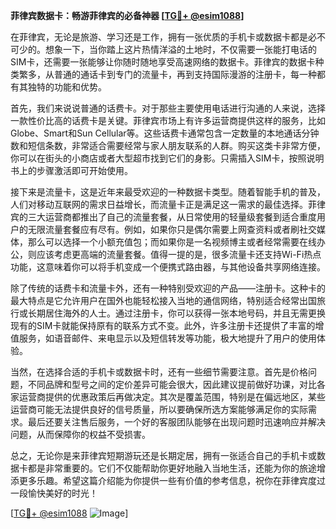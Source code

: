 **菲律宾数据卡：畅游菲律宾的必备神器 [[TG💪+ @esim1088](https://t.me/s/esim1088)]**

在菲律宾，无论是旅游、学习还是工作，拥有一张优质的手机卡或数据卡都是必不可少的。想象一下，当你踏上这片热情洋溢的土地时，不仅需要一张能打电话的SIM卡，还需要一张能够让你随时随地享受高速网络的数据卡。菲律宾的数据卡种类繁多，从普通的通话卡到专门的流量卡，再到支持国际漫游的注册卡，每一种都有其独特的功能和优势。

首先，我们来说说普通的话费卡。对于那些主要使用电话进行沟通的人来说，选择一款性价比高的话费卡是关键。菲律宾市场上有许多运营商提供这样的服务，比如Globe、Smart和Sun Cellular等。这些话费卡通常包含一定数量的本地通话分钟数和短信条数，非常适合需要经常与家人朋友联系的人群。购买这类卡非常方便，你可以在街头的小商店或者大型超市找到它们的身影。只需插入SIM卡，按照说明书上的步骤激活即可开始使用。

接下来是流量卡，这是近年来最受欢迎的一种数据卡类型。随着智能手机的普及，人们对移动互联网的需求日益增长，而流量卡正是满足这一需求的最佳选择。菲律宾的三大运营商都推出了自己的流量套餐，从日常使用的轻量级套餐到适合重度用户的无限流量套餐应有尽有。例如，如果你只是偶尔需要上网查资料或者刷社交媒体，那么可以选择一个小额充值包；而如果你是一名视频博主或者经常需要在线办公，则应该考虑更高端的流量套餐。值得一提的是，很多流量卡还支持Wi-Fi热点功能，这意味着你可以将手机变成一个便携式路由器，与其他设备共享网络连接。

除了传统的话费卡和流量卡外，还有一种特别受欢迎的产品——注册卡。这种卡的最大特点是它允许用户在国外也能轻松接入当地的通信网络，特别适合经常出国旅行或长期居住海外的人士。通过注册卡，你可以获得一张本地号码，并且无需更换现有的SIM卡就能保持原有的联系方式不变。此外，许多注册卡还提供了丰富的增值服务，如语音邮件、来电显示以及短信转发等功能，极大地提升了用户的使用体验。

当然，在选择合适的手机卡或数据卡时，还有一些细节需要注意。首先是价格问题，不同品牌和型号之间的定价差异可能会很大，因此建议提前做好功课，对比各家运营商提供的优惠政策后再做决定。其次是覆盖范围，特别是在偏远地区，某些运营商可能无法提供良好的信号质量，所以要确保所选方案能够满足你的实际需求。最后还要关注售后服务，一个好的客服团队能够在出现问题时迅速响应并解决问题，从而保障你的权益不受损害。

总之，无论你是来菲律宾短期游玩还是长期定居，拥有一张适合自己的手机卡或数据卡都是非常重要的。它们不仅能帮助你更好地融入当地生活，还能为你的旅途增添更多乐趣。希望这篇介绍能为你提供一些有价值的参考信息，祝你在菲律宾度过一段愉快美好的时光！

[[TG💪+ @esim1088](https://t.me/s/esim1088) ![Image](https://i.postimg.cc/4NQfJmqS/Snipaste-2025-05-13-00-14-12.png)]